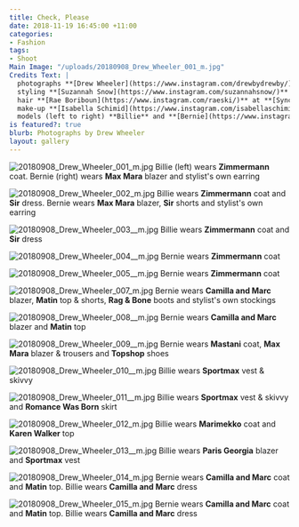 ```yaml
---
title: Check, Please
date: 2018-11-19 16:45:00 +11:00
categories:
- Fashion
tags:
- Shoot
Main Image: "/uploads/20180908_Drew_Wheeler_001_m.jpg"
Credits Text: |
  photographs **[Drew Wheeler](https://www.instagram.com/drewbydrewby/)** at **[Union Management](https://www.instagram.com/union_management/)**
  styling **[Suzannah Snow](https://www.instagram.com/suzannahsnow/)**
  hair **[Rae Boriboun](https://www.instagram.com/raeski/)** at **[Sync](https://www.instagram.com/syncproductionandmanagement/)** using **Original** & **Mineral**
  make-up **[Isabella Schimid](https://www.instagram.com/isabellaschimid/)** at **[Union Management](https://www.instagram.com/union_management/)
  models (left to right) **Billie** and **[Bernie](https://www.instagram.com/bernadetteanker/?hl=en)** at **[IMG](https://www.instagram.com/imgmodels/)**
is featured?: true
blurb: Photographs by Drew Wheeler
layout: gallery
---
```


![20180908_Drew_Wheeler_001_m.jpg](/uploads/20180908_Drew_Wheeler_001_m.jpg)
Billie (left) wears **Zimmermann** coat. Bernie (right) wears **Max Mara** blazer and stylist's own earring

![20180908_Drew_Wheeler_002_m.jpg](/uploads/20180908_Drew_Wheeler_002_m.jpg)
Billie wears **Zimmermann** coat and **Sir** dress. Bernie wears **Max Mara** blazer, **Sir** shorts and stylist's own earring

![20180908_Drew_Wheeler_003__m.jpg](/uploads/20180908_Drew_Wheeler_003__m.jpg)
Billie wears **Zimmermann** coat and **Sir** dress

![20180908_Drew_Wheeler_004__m.jpg](/uploads/20180908_Drew_Wheeler_004__m.jpg)
Bernie wears **Zimmermann** coat

![20180908_Drew_Wheeler_005__m.jpg](/uploads/20180908_Drew_Wheeler_005__m.jpg)
Bernie wears **Zimmermann** coat

![20180908_Drew_Wheeler_007_m.jpg](/uploads/20180908_Drew_Wheeler_007_m.jpg)
Bernie wears **Camilla and Marc** blazer, **Matin** top & shorts, **Rag & Bone** boots and stylist's own stockings

![20180908_Drew_Wheeler_008__m.jpg](/uploads/20180908_Drew_Wheeler_008__m.jpg)
Bernie wears **Camilla and Marc** blazer and **Matin** top

![20180908_Drew_Wheeler_009__m.jpg](/uploads/20180908_Drew_Wheeler_009__m.jpg)
Bernie wears **Mastani** coat, **Max Mara** blazer & trousers and **Topshop** shoes

![20180908_Drew_Wheeler_010__m.jpg](/uploads/20180908_Drew_Wheeler_010__m.jpg)
Billie wears **Sportmax** vest & skivvy

![20180908_Drew_Wheeler_011__m.jpg](/uploads/20180908_Drew_Wheeler_011__m.jpg)
Billie wears **Sportmax** vest & skivvy and **Romance Was Born** skirt

![20180908_Drew_Wheeler_012_m.jpg](/uploads/20180908_Drew_Wheeler_012_m.jpg)
Billie wears **Marimekko** coat and **Karen Walker** top

![20180908_Drew_Wheeler_013__m.jpg](/uploads/20180908_Drew_Wheeler_013__m.jpg)
Billie wears **Paris Georgia** blazer and **Sportmax** vest

![20180908_Drew_Wheeler_014_m.jpg](/uploads/20180908_Drew_Wheeler_014_m.jpg)
Bernie wears **Camilla and Marc** coat and **Matin** top. Billie wears **Camilla and Marc** dress

![20180908_Drew_Wheeler_015_m.jpg](/uploads/20180908_Drew_Wheeler_015_m.jpg)
Bernie wears **Camilla and Marc** coat and **Matin** top. Billie wears **Camilla and Marc** dress

